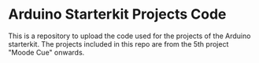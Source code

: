 # Arduino Starterkit Projects Code

This is a repository to upload the code used for the projects of the Arduino starterkit.
The projects included in this repo are from the 5th project "Moode Cue" onwards.
